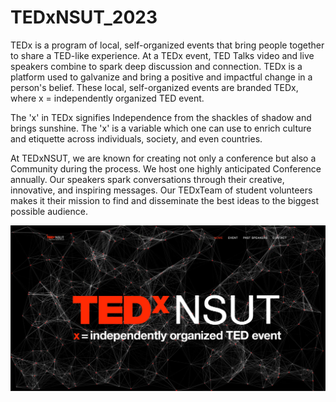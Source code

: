 # TEDxNSUT_2023
TEDx is a program of local, self-organized events that bring people together to share a TED-like experience. At a TEDx event, TED Talks video and live speakers combine to spark deep discussion and connection. TEDx is a platform used to galvanize and bring a positive and impactful change in a person's belief. These local, self-organized events are branded TEDx, where x = independently organized TED event. 

The 'x' in TEDx signifies Independence from the shackles of shadow and brings sunshine. The 'x' is a variable which one can use to enrich culture and etiquette across individuals, society, and even countries. 

At TEDxNSUT, we are known for creating not only a conference but also a  Community during the process. We host one highly anticipated Conference annually. Our speakers spark conversations through their creative, innovative, and inspiring messages. Our TEDxTeam of student volunteers makes it their mission to find and disseminate the best ideas to the biggest possible audience.

![](assets/img/screenshot.webp)
